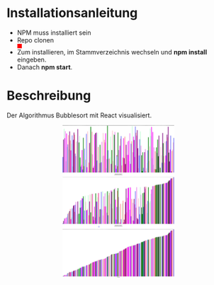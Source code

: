 # Installationsanleitung

* NPM muss installiert sein
* Repo clonen <div style=" background-color: red; height: 10px; width: 10px; "></div>
* Zum installieren, im Stammverzeichnis wechseln und **npm install** eingeben.
* Danach **npm start**.

# Beschreibung
Der Algorithmus Bubblesort mit React visualisiert.

<center><img src="assets\images\overview1.jpg" height="50%" width="50%" ></center> 
<center><img src="assets\images\overview2.jpg" height="50%" width="50%" ></center> 
<center><img src="assets\images\overview3.jpg" height="50%" width="50%" ></center> 
